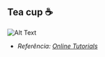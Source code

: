 ## Tea cup ☕

![Alt Text](https://github.com/taguinara/Coffee/blob/main/coffee.gif)

* *Referência: [Online Tutorials](https://www.youtube.com/watch?v=_jOqYe0eFqY)*
